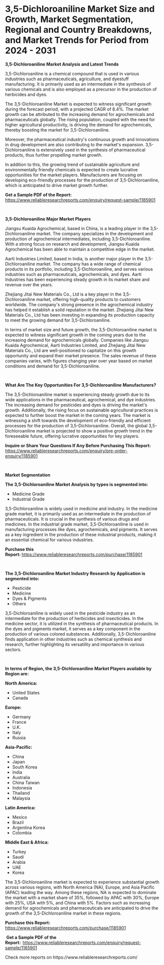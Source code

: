 <p><h1>3,5-Dichloroaniline Market Size and Growth, Market Segmentation, Regional and Country Breakdowns, and Market Trends for Period from 2024 -  2031</h1></p><p><strong>3,5-Dichloroaniline Market Analysis and Latest Trends</strong></p>
<p><p>3,5-Dichloroaniline is a chemical compound that is used in various industries such as pharmaceuticals, agriculture, and dyestuff manufacturing. It is primarily used as an intermediate in the synthesis of various chemicals and is also employed as a precursor in the production of herbicides and dyes.</p><p>The 3,5-Dichloroaniline Market is expected to witness significant growth during the forecast period, with a projected CAGR of 8.4%. The market growth can be attributed to the increasing demand for agrochemicals and pharmaceuticals globally. The rising population, coupled with the need for higher agricultural productivity, is driving the demand for agrochemicals, thereby boosting the market for 3,5-Dichloroaniline.</p><p>Moreover, the pharmaceutical industry's continuous growth and innovations in drug development are also contributing to the market's expansion. 3,5-Dichloroaniline is extensively used in the synthesis of pharmaceutical products, thus further propelling market growth.</p><p>In addition to this, the growing trend of sustainable agriculture and environmentally friendly chemicals is expected to create lucrative opportunities for the market players. Manufacturers are focusing on developing eco-friendly processes for the production of 3,5-Dichloroaniline, which is anticipated to drive market growth further.</p></p>
<p><strong>Get a Sample PDF of the Report:&nbsp;</strong> <a href="https://www.reliableresearchreports.com/enquiry/request-sample/1185901">https://www.reliableresearchreports.com/enquiry/request-sample/1185901</a></p>
<p>&nbsp;</p>
<p><strong>3,5-Dichloroaniline Major Market Players</strong></p>
<p><p>Jiangsu Kuaida Agrochemical, based in China, is a leading player in the 3,5-Dichloroaniline market. The company specializes in the development and production of agrochemical intermediates, including 3,5-Dichloroaniline. With a strong focus on research and development, Jiangsu Kuaida Agrochemical has been able to maintain a competitive edge in the market.</p><p>Aarti Industries Limited, based in India, is another major player in the 3,5-Dichloroaniline market. The company has a wide range of chemical products in its portfolio, including 3,5-Dichloroaniline, and serves various industries such as pharmaceuticals, agrochemicals, and dyes. Aarti Industries has been experiencing steady growth in its market share and revenue over the years.</p><p>Zhejiang Jitai New Materials Co., Ltd is a key player in the 3,5-Dichloroaniline market, offering high-quality products to customers worldwide. The company's strong presence in the agrochemical industry has helped it establish a solid reputation in the market. Zhejiang Jitai New Materials Co., Ltd has been investing in expanding its production capacity to meet the growing demand for 3,5-Dichloroaniline.</p><p>In terms of market size and future growth, the 3,5-Dichloroaniline market is expected to witness significant growth in the coming years due to the increasing demand for agrochemicals globally. Companies like Jiangsu Kuaida Agrochemical, Aarti Industries Limited, and Zhejiang Jitai New Materials Co., Ltd are well-positioned to capitalize on this growth opportunity and expand their market presence. The sales revenue of these companies varies, with figures changing year over year based on market conditions and demand for 3,5-Dichloroaniline.</p></p>
<p>&nbsp;</p>
<p><strong>What Are The Key Opportunities For 3,5-Dichloroaniline Manufacturers?</strong></p>
<p><p>The 3,5-Dichloroaniline market is experiencing steady growth due to its wide applications in the pharmaceutical, agrochemical, and dye industries. The increasing demand for pesticides and dyes is driving the market's growth. Additionally, the rising focus on sustainable agricultural practices is expected to further boost the market in the coming years. The market is witnessing a shift towards the development of eco-friendly and efficient processes for the production of 3,5-Dichloroaniline. Overall, the global 3,5-Dichloroaniline market is projected to show a positive growth trend in the foreseeable future, offering lucrative opportunities for key players.</p></p>
<p><strong>Inquire or Share Your Questions If Any Before Purchasing This Report:</strong> <a href="https://www.reliableresearchreports.com/enquiry/pre-order-enquiry/1185901">https://www.reliableresearchreports.com/enquiry/pre-order-enquiry/1185901</a></p>
<p>&nbsp;</p>
<p><strong>Market Segmentation</strong></p>
<p><strong>The 3,5-Dichloroaniline Market Analysis by types is segmented into:</strong></p>
<p><ul><li>Medicine Grade</li><li>Industrial Grade</li></ul></p>
<p><p>3,5-Dichloroaniline is widely used in medicine and industry. In the medicine grade market, it is primarily used as an intermediate in the production of pharmaceuticals. It is crucial in the synthesis of various drugs and medicines. In the industrial grade market, 3,5-Dichloroaniline is used in manufacturing processes like dyes, agrochemicals, and pigments. It serves as a key ingredient in the production of these industrial products, making it an essential chemical for various industries.</p></p>
<p><strong>Purchase this Report:&nbsp;</strong><a href="https://www.reliableresearchreports.com/purchase/1185901">https://www.reliableresearchreports.com/purchase/1185901</a></p>
<p>&nbsp;</p>
<p><strong>The 3,5-Dichloroaniline Market Industry Research by Application is segmented into:</strong></p>
<p><ul><li>Pesticide</li><li>Medicine</li><li>Dyes & Pigments</li><li>Others</li></ul></p>
<p><p>3,5-Dichloroaniline is widely used in the pesticide industry as an intermediate for the production of herbicides and insecticides. In the medicine sector, it is utilized in the synthesis of pharmaceutical products. In the dyes and pigments market, it serves as a key component in the production of various colored substances. Additionally, 3,5-Dichloroaniline finds application in other industries such as chemical synthesis and research, further highlighting its versatility and importance in various sectors.</p></p>
<p>&nbsp;</p>
<p><strong>In terms of Region, the 3,5-Dichloroaniline Market Players available by Region are:</strong></p>
<p>
    <p> <strong> North America: </strong>
        <ul>
            <li>United States</li>
            <li>Canada</li>
        </ul>
        </p> 
    <p> <strong> Europe: </strong>
        <ul>
            <li>Germany</li>
            <li>France</li>
            <li>U.K.</li>
            <li>Italy</li>
            <li>Russia</li>
        </ul>
        </p> 
    <p> <strong> Asia-Pacific: </strong>
        <ul>
            <li>China</li>
            <li>Japan</li>
            <li>South Korea</li>
            <li>India</li>
            <li>Australia</li>
            <li>China Taiwan</li>
            <li>Indonesia</li>
            <li>Thailand</li>
            <li>Malaysia</li>
        </ul>
        </p> 
    <p> <strong> Latin America: </strong>
        <ul>
            <li>Mexico</li>
            <li>Brazil</li>
            <li>Argentina Korea</li>
            <li>Colombia</li>
        </ul>
        </p> 
    <p> <strong> Middle East & Africa: </strong>
        <ul>
            <li>Turkey</li>
            <li>Saudi</li>
            <li>Arabia</li>
            <li>UAE</li>
            <li>Korea</li>
        </ul>
    </p>
    </p>
<p><p>The 3,5-Dichloroaniline market is expected to experience substantial growth across various regions, with North America (NA), Europe, and Asia Pacific (APAC) leading the way. Among these regions, NA is expected to dominate the market with a market share of 35%, followed by APAC with 30%, Europe with 25%, USA with 5%, and China with 5%. Factors such as increasing demand for agrochemicals and pharmaceuticals are anticipated to drive the growth of the 3,5-Dichloroaniline market in these regions.</p></p>
<p><strong>Purchase this Report: </strong><a href="https://www.reliableresearchreports.com/purchase/1185901">https://www.reliableresearchreports.com/purchase/1185901</a></p>
<p>&nbsp;<strong>Get a Sample PDF of the Report:&nbsp;&nbsp;</strong><a href="https://www.reliableresearchreports.com/enquiry/request-sample/1185901">https://www.reliableresearchreports.com/enquiry/request-sample/1185901</a></p>
<p><strong></strong></p>
<p>Check more reports on https://www.reliableresearchreports.com/</p>